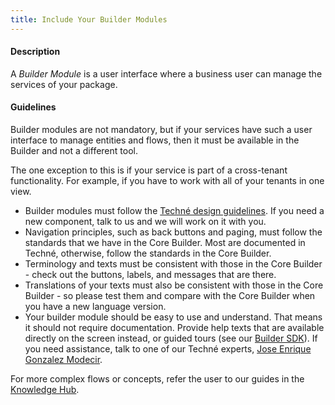 ```yaml
---
title: Include Your Builder Modules
---
```

#### Description

A *Builder Module* is a user interface where a business user can manage the services of your package.

#### Guidelines

Builder modules are not mandatory, but if your services have such a user interface to manage entities and flows, then it must be available in the Builder and not a different tool.

The one exception to this is if your service is part of a cross-tenant functionality. For example, if you have to work with all of your tenants in one view.

* Builder modules must follow the <a href=https://techne.yaas.io/Guidelines.html>Techné design guidelines</a>. If you need a new component, talk to us and we will work on it with you.
* Navigation principles, such as back buttons and paging, must follow the standards that we have in the Core Builder. Most are documented in Techné, otherwise, follow the standards in the Core Builder.
* Terminology and texts must be consistent with those in the Core Builder - check out the buttons, labels, and messages that are there.
* Translations of your texts must also be consistent with those in the Core Builder - so please test them and compare with the Core Builder when you have a new language version.
* Your builder module should be easy to use and understand. That means it should not require documentation. Provide help texts that are available directly on the screen instead, or guided tours (see our <a href=https://devportal.yaas.io/tools/buildersdk/index.html>Builder SDK</a>). If you need assistance, talk to one of our Techné experts, <a href=mailto:jose.enrique.gonzalez.modecir@sap.com>Jose Enrique Gonzalez Modecir</a>.

For more complex flows or concepts, refer the user to our guides in the <a href=https://knowledge.yaas.io/>Knowledge Hub</a>.
